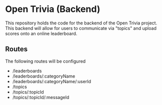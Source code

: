 # Open Trivia (Backend)

This repository holds the code for the backend of the Open Trivia project.
This backend will allow for users to communicate via "topics" and upload scores onto an online leaderboard.

## Routes

The following routes will be configured
- /leaderboards
- /leaderboards/:categoryName
- /leaderboards/:categoryName/:userId
- /topics
- /topics/:topicId
- /topics/:topicId/:messageId
